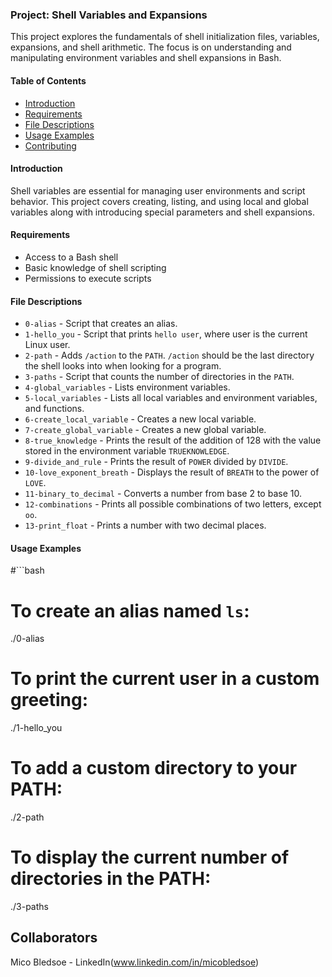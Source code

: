 ### Project: Shell Variables and Expansions

This project explores the fundamentals of shell initialization files, variables, expansions, and shell arithmetic. The focus is on understanding and manipulating environment variables and shell expansions in Bash.

#### Table of Contents

- [Introduction](#introduction)
- [Requirements](#requirements)
- [File Descriptions](#file-descriptions)
- [Usage Examples](#usage-examples)
- [Contributing](#contributing)

#### Introduction

Shell variables are essential for managing user environments and script behavior. This project covers creating, listing, and using local and global variables along with introducing special parameters and shell expansions.

#### Requirements

- Access to a Bash shell
- Basic knowledge of shell scripting
- Permissions to execute scripts

#### File Descriptions

- `0-alias` - Script that creates an alias.
- `1-hello_you` - Script that prints `hello user`, where user is the current Linux user.
- `2-path` - Adds `/action` to the `PATH`. `/action` should be the last directory the shell looks into when looking for a program.
- `3-paths` - Script that counts the number of directories in the `PATH`.
- `4-global_variables` - Lists environment variables.
- `5-local_variables` - Lists all local variables and environment variables, and functions.
- `6-create_local_variable` - Creates a new local variable.
- `7-create_global_variable` - Creates a new global variable.
- `8-true_knowledge` - Prints the result of the addition of 128 with the value stored in the environment variable `TRUEKNOWLEDGE`.
- `9-divide_and_rule` - Prints the result of `POWER` divided by `DIVIDE`.
- `10-love_exponent_breath` - Displays the result of `BREATH` to the power of `LOVE`.
- `11-binary_to_decimal` - Converts a number from base 2 to base 10.
- `12-combinations` - Prints all possible combinations of two letters, except `oo`.
- `13-print_float` - Prints a number with two decimal places.

#### Usage Examples

#```bash
# To create an alias named `ls`:
./0-alias

# To print the current user in a custom greeting:
./1-hello_you

# To add a custom directory to your PATH:
./2-path

# To display the current number of directories in the PATH:
./3-paths

## Collaborators
Mico Bledsoe - LinkedIn(www.linkedin.com/in/micobledsoe)
